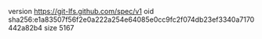 version https://git-lfs.github.com/spec/v1
oid sha256:e1a83507f56f2e0a222a254e64085e0cc9fc2f074db23ef3340a7170442a82b4
size 5167
